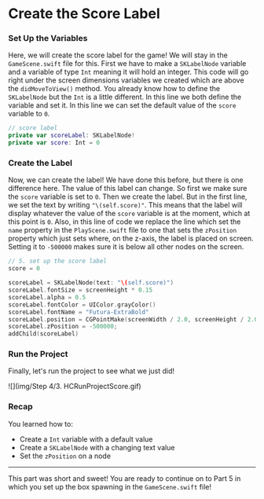 # Create the Score Label

### Set Up the Variables

Here, we will create the score label for the game! We will stay in the
`GameScene.swift` file for this. First we have to make a `SKLabelNode` variable
and a variable of type `Int` meaning it will hold an integer. This code will go
right under the screen dimensions variables we created which are above the
`didMoveToView()` method. You already know how to define the `SKLabelNode` but
the `Int` is a little different. In this line we both define the variable and
set it. In this line we can set the default value of the `score` variable to
`0`.

```swift
// score label
private var scoreLabel: SKLabelNode!
private var score: Int = 0
```

### Create the Label

Now, we can create the label! We have done this before, but there is one
difference here. The value of this label can change. So first we make sure the
`score` variable is set to `0`. Then we create the label. But in the first line,
we set the text by writing `"\(self.score)"`. This means that the label will
display whatever the value of the `score` variable is at the moment, which at
this point is `0`. Also, in this line of code we replace the line which set the
`name` property in the `PlayScene.swift` file to one that sets the `zPosition`
property which just sets where, on the z-axis, the label is placed on screen.
Setting it to `-500000` makes sure it is below all other nodes on the screen.

```swift
// 5. set up the score label
score = 0

scoreLabel = SKLabelNode(text: "\(self.score)")
scoreLabel.fontSize = screenHeight * 0.15
scoreLabel.alpha = 0.5
scoreLabel.fontColor = UIColor.grayColor()
scoreLabel.fontName = "Futura-ExtraBold"
scoreLabel.position = CGPointMake(screenWidth / 2.0, screenHeight / 2.0)
scoreLabel.zPosition = -500000;
addChild(scoreLabel)
```

### Run the Project

Finally, let's run the project to see what we just did!

 ![](img/Step 4/3. HCRunProjectScore.gif)

### Recap

You learned how to:

- Create a `Int` variable with a default value
- Create a `SKLabelNode` with a changing text value
- Set the `zPosition` on a node

--------------------------------------------------------------------------------

This part was short and sweet! You are ready to continue on to Part 5 in which
you set up the box spawning in the `GameScene.swift` file!
